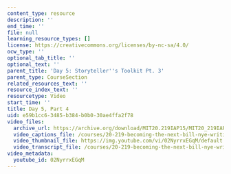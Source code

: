 ```yaml
---
content_type: resource
description: ''
end_time: ''
file: null
learning_resource_types: []
license: https://creativecommons.org/licenses/by-nc-sa/4.0/
ocw_type: ''
optional_tab_title: ''
optional_text: ''
parent_title: 'Day 5: Storyteller''s Toolkit Pt. 3'
parent_type: CourseSection
related_resources_text: ''
resource_index_text: ''
resourcetype: Video
start_time: ''
title: Day 5, Part 4
uid: e59b1cc6-3485-b384-b0b0-30ae4ffa2f78
video_files:
  archive_url: https://archive.org/download/MIT20.219IAP15/MIT20_219IAP15_D05P4_300k.mp4
  video_captions_file: /courses/20-219-becoming-the-next-bill-nye-writing-and-hosting-the-educational-show-january-iap-2015/4359f77b519d556499a70c8ba1e8c1a9_02NyrrxEGqM.vtt
  video_thumbnail_file: https://img.youtube.com/vi/02NyrrxEGqM/default.jpg
  video_transcript_file: /courses/20-219-becoming-the-next-bill-nye-writing-and-hosting-the-educational-show-january-iap-2015/c4a1c391975565aed48b8647f3118b21_02NyrrxEGqM.pdf
video_metadata:
  youtube_id: 02NyrrxEGqM
---
```

